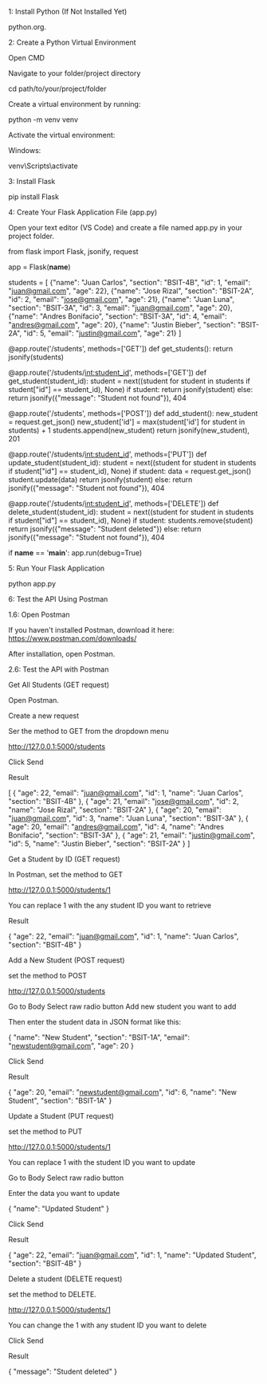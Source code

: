 1: Install Python (If Not Installed Yet)

 python.org.

2: Create a Python Virtual Environment

Open CMD

Navigate to your folder/project directory

cd path/to/your/project/folder

Create a virtual environment by running:

python -m venv venv

Activate the virtual environment:

Windows:

venv\Scripts\activate

3: Install Flask

pip install Flask

4: Create Your Flask Application File (app.py)

Open your text editor (VS Code) and create a file named app.py in your project folder.

from flask import Flask, jsonify, request

app = Flask(__name__)

students = [
    {"name": "Juan Carlos", "section": "BSIT-4B", "id": 1, "email": "juan@gmail.com", "age": 22},
    {"name": "Jose Rizal", "section": "BSIT-2A", "id": 2, "email": "jose@gmail.com", "age": 21},
    {"name": "Juan Luna", "section": "BSIT-3A", "id": 3, "email": "juan@gmail.com", "age": 20},
    {"name": "Andres Bonifacio", "section": "BSIT-3A", "id": 4, "email": "andres@gmail.com", "age": 20},
    {"name": "Justin Bieber", "section": "BSIT-2A", "id": 5, "email": "justin@gmail.com", "age": 21}
]


@app.route('/students', methods=['GET'])
def get_students():
    return jsonify(students)


@app.route('/students/<int:student_id>', methods=['GET'])
def get_student(student_id):
    student = next((student for student in students if student["id"] == student_id), None)
    if student:
        return jsonify(student)
    else:
        return jsonify({"message": "Student not found"}), 404

@app.route('/students', methods=['POST'])
def add_student():
    new_student = request.get_json()
    new_student['id'] = max(student['id'] for student in students) + 1 
    students.append(new_student)
    return jsonify(new_student), 201


@app.route('/students/<int:student_id>', methods=['PUT'])
def update_student(student_id):
    student = next((student for student in students if student["id"] == student_id), None)
    if student:
        data = request.get_json()
        student.update(data)
        return jsonify(student)
    else:
        return jsonify({"message": "Student not found"}), 404


@app.route('/students/<int:student_id>', methods=['DELETE'])
def delete_student(student_id):
    student = next((student for student in students if student["id"] == student_id), None)
    if student:
        students.remove(student)
        return jsonify({"message": "Student deleted"})
    else:
        return jsonify({"message": "Student not found"}), 404

if __name__ == '__main__':
    app.run(debug=True)

5: Run Your Flask Application

python app.py

6: Test the API Using Postman

1.6: Open Postman

If you haven't installed Postman, download it here: https://www.postman.com/downloads/

After installation, open Postman.

2.6: Test the API with Postman

Get All Students (GET request)

Open Postman.

Create a new request

Ser the method to GET from the dropdown menu

http://127.0.0.1:5000/students

Click Send

Result

[
    {
        "age": 22,
        "email": "juan@gmail.com",
        "id": 1,
        "name": "Juan Carlos",
        "section": "BSIT-4B"
    },
    {
        "age": 21,
        "email": "jose@gmail.com",
        "id": 2,
        "name": "Jose Rizal",
        "section": "BSIT-2A"
    },
    {
        "age": 20,
        "email": "juan@gmail.com",
        "id": 3,
        "name": "Juan Luna",
        "section": "BSIT-3A"
    },
    {
        "age": 20,
        "email": "andres@gmail.com",
        "id": 4,
        "name": "Andres Bonifacio",
        "section": "BSIT-3A"
    },
    {
        "age": 21,
        "email": "justin@gmail.com",
        "id": 5,
        "name": "Justin Bieber",
        "section": "BSIT-2A"
    }
]

Get a Student by ID (GET request)

In Postman, set the method to GET 

http://127.0.0.1:5000/students/1

You can replace 1 with the any student ID you want to retrieve

Result

{
    "age": 22,
    "email": "juan@gmail.com",
    "id": 1,
    "name": "Juan Carlos",
    "section": "BSIT-4B"
}

Add a New Student (POST request)

set the method to POST

http://127.0.0.1:5000/students

Go to Body
Select raw radio button
Add new student you want to add

Then enter the student data in JSON format like this:

{
    "name": "New Student",
    "section": "BSIT-1A",
    "email": "newstudent@gmail.com",
    "age": 20
}

Click Send

Result

{
    "age": 20,
    "email": "newstudent@gmail.com",
    "id": 6,
    "name": "New Student",
    "section": "BSIT-1A"
}

Update a Student (PUT request)

set the method to PUT

http://127.0.0.1:5000/students/1

You can replace 1 with the student ID you want to update

Go to Body
Select raw radio button

Enter the data you want to update

{
  "name": "Updated Student"
}

Click Send

Result

{
    "age": 22,
    "email": "juan@gmail.com",
    "id": 1,
    "name": "Updated Student",
    "section": "BSIT-4B"
}

Delete a student (DELETE request)

set the method to DELETE.

http://127.0.0.1:5000/students/1

You can change the 1 with any student ID you want to delete

Click Send

Result

{
  "message": "Student deleted"
}

